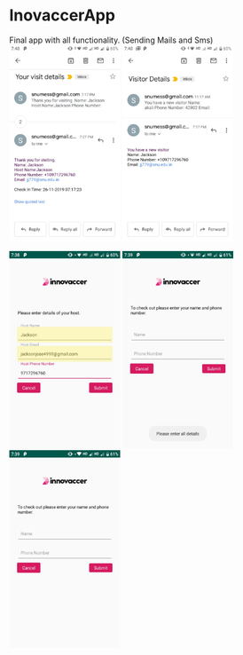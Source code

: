 # InovaccerApp
Final app with all functionality. (Sending Mails and Sms)
<img src="./imagesf/email1.jpeg" alt="drawing" width="200"/>
<img src="./imagesf/email2.jpeg" alt="drawing" width="200"/>


<img src="./imagesf/image1.jpeg" alt="drawing" width="200"/>
<img src="./imagesf/image2.jpeg" alt="drawing" width="200"/>
<img src="./imagesf/image3.jpeg" alt="drawing" width="200"/>

